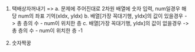 1. 택배상자꺼내기 =>
    a. 문제에 주어진대로 2차원 배열에 숫자 입력, num일경우 해당 num의 좌표 기억(xIdx, yIdx)
    b. 배열[가장 꼭대기행, yIdx]의 값이 있을경우 -> 총 층의 수 - num이 위치한 층
    c. 배열[가장 꼭대기행, yIdx]의 값이 없을경우 -> 총 층의 수 - num이 위치한 층 -1 

2. 숫자짝꿍